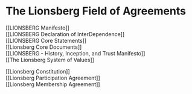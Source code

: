  # The Lionsberg Field of Agreements

[[LIONSBERG Manifesto]]  
[[LIONSBERG Declaration of InterDependence]]  
[[LIONSBERG Core Statements]]  
[[Lionsberg Core Documents]]   
[[LIONSBERG - History, Inception, and Trust Manifesto]]    
[[The Lionsberg System of Values]]  

[[Lionsberg Constitution]]  
[[Lionsberg Participation Agreement]]  
[[Lionsberg Membership Agreement]]  


